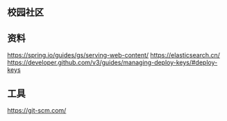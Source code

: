 ## 校园社区

## 资料
https://spring.io/guides/gs/serving-web-content/
https://elasticsearch.cn/
https://developer.github.com/v3/guides/managing-deploy-keys/#deploy-keys
## 工具
https://git-scm.com/
